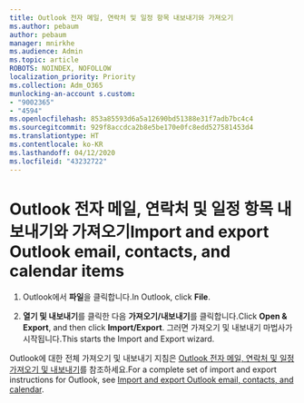 ```yaml
---
title: Outlook 전자 메일, 연락처 및 일정 항목 내보내기와 가져오기
ms.author: pebaum
author: pebaum
manager: mnirkhe
ms.audience: Admin
ms.topic: article
ROBOTS: NOINDEX, NOFOLLOW
localization_priority: Priority
ms.collection: Adm_O365
munlocking-an-account s.custom:
- "9002365"
- "4594"
ms.openlocfilehash: 853a85593d6a5a12690bd51388e31f7adb7bc4c4
ms.sourcegitcommit: 929f8accdca2b8e5be170e0fc8edd527581453d4
ms.translationtype: HT
ms.contentlocale: ko-KR
ms.lasthandoff: 04/12/2020
ms.locfileid: "43232722"
---
```

# <a name="import-and-export-outlook-email-contacts-and-calendar-items"></a><span data-ttu-id="8b606-102">Outlook 전자 메일, 연락처 및 일정 항목 내보내기와 가져오기</span><span class="sxs-lookup"><span data-stu-id="8b606-102">Import and export Outlook email, contacts, and calendar items</span></span>

1. <span data-ttu-id="8b606-103">Outlook에서 **파일**을 클릭합니다.</span><span class="sxs-lookup"><span data-stu-id="8b606-103">In Outlook, click **File**.</span></span>

2. <span data-ttu-id="8b606-104">**열기 및 내보내기**를 클릭한 다음 **가져오기/내보내기**를 클릭합니다.</span><span class="sxs-lookup"><span data-stu-id="8b606-104">Click **Open & Export**, and then click **Import/Export**.</span></span> <span data-ttu-id="8b606-105">그러면 가져오기 및 내보내기 마법사가 시작됩니다.</span><span class="sxs-lookup"><span data-stu-id="8b606-105">This starts the Import and Export wizard.</span></span>

<span data-ttu-id="8b606-106">Outlook에 대한 전체 가져오기 및 내보내기 지침은 [Outlook 전자 메일, 연락처 및 일정 가져오기 및 내보내기](https://support.office.com/article/import-and-export-outlook-email-contacts-and-calendar-92577192-3881-4502-b79d-c3bbada6c8ef)를 참조하세요.</span><span class="sxs-lookup"><span data-stu-id="8b606-106">For a complete set of import and export instructions for Outlook, see [Import and export Outlook email, contacts, and calendar](https://support.office.com/article/import-and-export-outlook-email-contacts-and-calendar-92577192-3881-4502-b79d-c3bbada6c8ef).</span></span>
